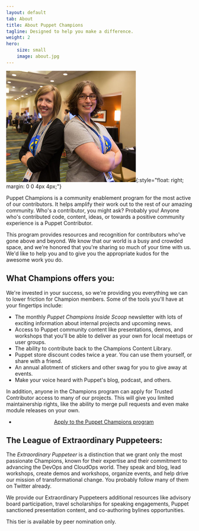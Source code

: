 ```yaml
---
layout: default
tab: About
title: About Puppet Champions
tagline: Designed to help you make a difference.
weight: 2
hero:
    size: small
    image: about.jpg
---
```


![Some Title](/assets/images/ux.jpg){:style="float: right; margin: 0 0 4px 4px;"}

Puppet Champions is a community enablement program for the most active of our
contributors. It helps amplify their work out to the rest of our amazing
community. Who's a contributor, you might ask? Probably you! Anyone who's
contributed code, content, ideas, or towards a positive community experience is
a Puppet Contributor.

This program provides resources and recognition for contributors who've gone
above and beyond. We know that our world is a busy and crowded space, and we're
honored that you're sharing so much of your time with us. We'd like to help you
and to give you the appropriate kudos for the awesome work you do.

## What Champions offers you:

We're invested in your success, so we're providing you everything we can to
lower friction for Champion members. Some of the tools you'll have at your
fingertips include:

* The monthly *Puppet Champions Inside Scoop* newsletter with lots of exciting
  information about internal projects and upcoming news.
* Access to Puppet community content like presentations, demos, and workshops
  that you'll be able to deliver as your own for local meetups or user groups.
* The ability to contribute back to the Champions Content Library.
* Puppet store discount codes twice a year. You can use them yourself, or share
  with a friend.
* An annual allotment of stickers and other swag for you to give away at events.
* Make your voice heard with Puppet's blog, podcast, and others.

In addition, anyone in the Champions program can apply for Trusted Contributor
access to many of our projects. This will give you limited maintainership rights,
like the ability to merge pull requests and even make module releases on your own.

<ul style="text-align: center;">
<li class="btn solid-orange-on-white"><a href="https://pup.pt/champion">Apply to the Puppet Champions program</a></li>
</ul>

## The League of Extraordinary Puppeteers:

The *Extraordinary Puppeteer* is a distinction that we grant only the most
passionate Champions, known for their expertise and their commitment to
advancing the DevOps and CloudOps world. They speak and blog, lead workshops,
create demos and workshops, organize events, and help drive our mission of
transformational change. You probably follow many of them on Twitter already.

We provide our Extraordinary Puppeteers additional resources like advisory board
participation, travel scholarships for speaking engagements, Puppet sanctioned
presentation content, and co-authoring bylines opportunities.

This tier is available by peer nomination only.
